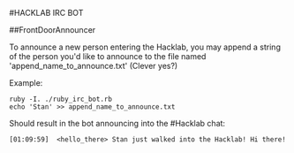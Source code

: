 #HACKLAB IRC BOT

##FrontDoorAnnouncer

To announce a new person entering the Hacklab, you may append a string
of the person you'd like to announce to the file named
'append_name_to_announce.txt' (Clever yes?)

Example:

    ruby -I. ./ruby_irc_bot.rb
    echo 'Stan' >> append_name_to_announce.txt

Should result in the bot announcing into the #Hacklab chat:

    [01:09:59]  <hello_there> Stan just walked into the Hacklab! Hi there!
